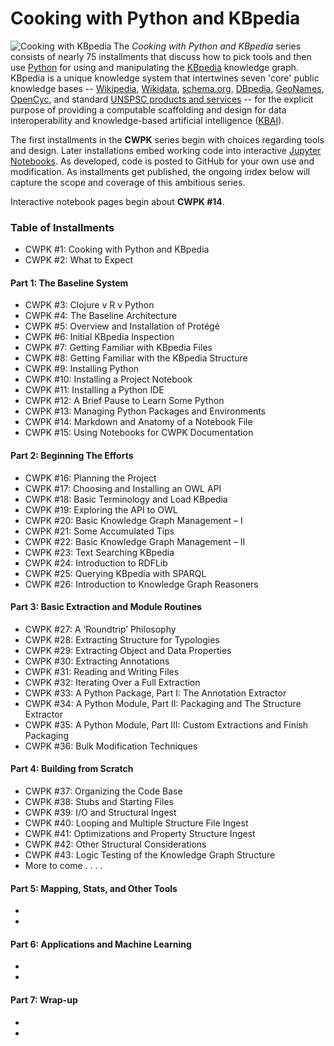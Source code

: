 # Cooking with Python and KBpedia

 <img align="left" src="https://kbpedia.org/cwpk-files/cooking-with-kbpedia-305.png" alt="Cooking with KBpedia" />

The *Cooking with Python and KBpedia* series consists of nearly 75
installments that discuss how to pick tools and then use
[Python](https://en.wikipedia.org/wiki/Python_%28programming_language%29)
for using and manipulating the [KBpedia](https://kbpedia.org/) knowledge
graph. KBpedia is a unique knowledge system that intertwines seven
'core' public knowledge bases --
[Wikipedia](https://en.wikipedia.org/wiki/Wikipedia),
[Wikidata](https://en.wikipedia.org/wiki/Wikidata),
[schema.org](https://schema.org/), [DBpedia](http://dbpedia.org/),
[GeoNames](https://en.wikipedia.org/wiki/GeoNames),
[OpenCyc](https://en.wikipedia.org/wiki/Cyc), and standard [UNSPSC
products and services](https://en.wikipedia.org/wiki/UNSPSC) -- for the
explicit purpose of providing a computable scaffolding and design for
data interoperability and knowledge-based artificial intelligence
([KBAI](https://www.mkbergman.com/category/kbai/)).

The first installments in the **CWPK** series begin with choices
regarding tools and design. Later installations embed working code into
interactive [Jupyter
Notebooks](https://en.wikipedia.org/wiki/Project_Jupyter#Jupyter_Notebook).
As developed, code is posted to GitHub for your own use and
modification. As installments get published, the ongoing index below
will capture the scope and coverage of this ambitious series.

Interactive notebook pages begin about **CWPK \#14**.

### Table of Installments

  - CWPK \#1: Cooking with Python and KBpedia
  - CWPK \#2: What to Expect

#### Part 1: The Baseline System

  - CWPK \#3: Clojure v R v Python
  - CWPK \#4: The Baseline Architecture
  - CWPK \#5: Overview and Installation of Protégé
  - CWPK \#6: Initial KBpedia Inspection
  - CWPK \#7: Getting Familiar with KBpedia Files
  - CWPK \#8: Getting Familiar with the KBpedia Structure
  - CWPK \#9: Installing Python
  - CWPK \#10: Installing a Project Notebook
  - CWPK \#11: Installing a Python IDE
  - CWPK \#12: A Brief Pause to Learn Some Python
  - CWPK \#13: Managing Python Packages and Environments
  - CWPK \#14: Markdown and Anatomy of a Notebook File
  - CWPK \#15: Using Notebooks for CWPK Documentation

#### Part 2: Beginning The Efforts

  - CWPK \#16: Planning the Project
  - CWPK \#17: Choosing and Installing an OWL API
  - CWPK \#18: Basic Terminology and Load KBpedia
  - CWPK \#19: Exploring the API to OWL
  - CWPK \#20: Basic Knowledge Graph Management – I
  - CWPK \#21: Some Accumulated Tips
  - CWPK \#22: Basic Knowledge Graph Management – II
  - CWPK \#23: Text Searching KBpedia
  - CWPK \#24: Introduction to RDFLib
  - CWPK \#25: Querying KBpedia with SPARQL
  - CWPK \#26: Introduction to Knowledge Graph Reasoners 

#### Part 3: Basic Extraction and Module Routines

  - CWPK \#27: A ‘Roundtrip’ Philosophy
  - CWPK \#28: Extracting Structure for Typologies
  - CWPK \#29: Extracting Object and Data Properties
  - CWPK \#30: Extracting Annotations
  - CWPK \#31: Reading and Writing Files
  - CWPK \#32: Iterating Over a Full Extraction
  - CWPK \#33: A Python Package, Part I: The Annotation Extractor
  - CWPK \#34: A Python Module, Part II: Packaging and The Structure Extractor
  - CWPK \#35: A Python Module, Part III: Custom Extractions and Finish Packaging
  - CWPK \#36: Bulk Modification Techniques 

#### Part 4: Building from Scratch

  - CWPK \#37: Organizing the Code Base
  - CWPK \#38: Stubs and Starting Files
  - CWPK \#39: I/O and Structural Ingest
  - CWPK \#40: Looping and Multiple Structure File Ingest
  - CWPK \#41: Optimizations and Property Structure Ingest
  - CWPK \#42: Other Structural Considerations
  - CWPK \#43: Logic Testing of the Knowledge Graph Structure
  - More to come . . . . 
    

#### Part 5: Mapping, Stats, and Other Tools

  -  
  -  

#### Part 6: Applications and Machine Learning

  -  
  -  

#### Part 7: Wrap-up

  -  
  -
